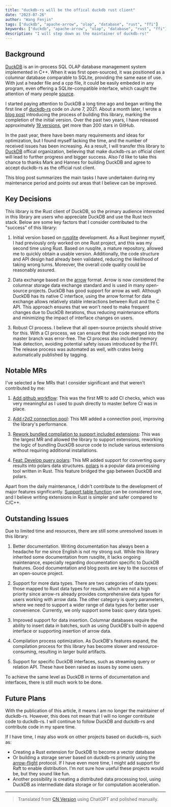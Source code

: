 ```yaml
---
title: "duckdb-rs will be the offical duckdb rust client"
date: "2023-07-26"
author: "Wang Fenjin"
tags: ["duckdb", "apache-arrow", "olap", "database", "rust", "ffi"]
keywords: ["duckdb", "apache-arrow", "olap", "database", "rust", "ffi"]
description: "I will step down as the maintainer of duckdb-rs!"
---
```


## Background

[DuckDB](https://duckdb.org/) is an in-process SQL OLAP database management system implemented in C++. When it was first open-sourced, it was positioned as a columnar database comparable to SQLite, providing the same ease of use. With just a header file and a cpp file, it could be easily embeded in any program, even offering a SQLite-compatible interface, which caught the attention of many people [source](https://news.ycombinator.com/item?id=24531085).

I started paying attention to DuckDB a long time ago and began writing the first line of [duckdb-rs](https://github.com/wangfenjin/duckdb-rs) code on June 7, 2021. About a month later, I wrote a [blog post](https://www.wangfenjin.com/posts/duckdb-rs/) introducing the process of building this library, marking the completion of the initial version. Over the past two years, I have released approximately [19 versions](https://crates.io/crates/duckdb), get more than 200 stars in GitHub.

In the past year, there have been many requirements and ideas for optimization, but I found myself lacking the time, and the number of received issues has been increasing. As a result, I will transfer this library to [DuckDB](https://github.com/duckdb) offical organization, believing that make duckdb-rs an official client will lead to further progress and bigger success. Also I'd like to take this chance to thanks Mark and Hannes for building DuckDB and agree to accept duckdb-rs as the official rust client.

This blog post summarizes the main tasks I have undertaken during my maintenance period and points out areas that I believe can be improved.

## Key Decisions

This library is the Rust client of DuckDB, so the primary audience interested in this library are users who appreciate DuckDB and use the Rust tech stack. Below are some key factors that I consider contributed to the "success" of this library:

1. Initial version based on [rusqlite](https://github.com/rusqlite/rusqlite) development. As a Rust beginner myself, I had previously only worked on one Rust project, and this was my second time using Rust. Based on rusqlite, a mature repository, allowed me to quickly obtain a usable version. Additionally, the code structure and API design had already been validated, reducing the likelihood of taking wrong turns. Moreover, the overall code quality could be reasonably assured.

2. Data exchange based on the [arrow](https://github.com/apache/arrow-rs) format. Arrow is now considered the columnar storage data exchange standard and is used in many open-source projects. DuckDB has good support for arrow as well. Although DuckDB has its native C interface, using the arrow format for data exchange allows relatively stable interactions between Rust and the C API. This approach ensures that we won't need to make frequent changes due to DuckDB iterations, thus reducing maintenance efforts and minimizing the impact of interface changes on users.

3. Robust CI process. I believe that all open-source projects should strive for this. With a CI process, we can ensure that the code merged into the master branch was error-free. The CI process also included memory leak detection, avoiding potential safety issues introduced by the FFI. The release process was automated as well, with crates being automatically published by tagging.

## Notable MRs

I've selected a few MRs that I consider significant and that weren't contributed by me:

1. [Add github workflow](https://github.com/wangfenjin/duckdb-rs/pull/1): This was the first MR to add CI checks, which was very meaningful as I used to push directly to master before CI was in place.

2. [Add r2d2 connection pool](https://github.com/wangfenjin/duckdb-rs/pull/32): This MR added a connection pool, improving the library's performance.

3. [Rework bundled compilation to support included extensions](https://github.com/wangfenjin/duckdb-rs/pull/127): This was the largest MR and allowed the library to support extensions, reworking the logic of bundling DuckDB source code to include various extensions without requiring additional installations.

4. [Feat: Develop query polars](https://github.com/wangfenjin/duckdb-rs/pull/169): This MR added support for converting query results into polars data structures. [polars](https://github.com/pola-rs/polars) is a popular data processing tool written in Rust. This feature bridged the gap between DuckDB and polars.

Apart from the daily maintenance, I didn't contribute to the development of major features significantly. [Support table function](https://github.com/wangfenjin/duckdb-rs/pull/138) can be considered one, and I believe writing extensions in Rust is simpler and safer compared to C/C++.

## Outstanding Issues

Due to limited time and resources, there are still some unresolved issues in this library:

1. Better documentation. Writing documentation has always been a headache for me since English is not my strong suit. While this library inherited some documentation from rusqlite, it lacks ongoing maintenance, especially regarding documentation specific to DuckDB features. Good documentation and blog posts are key to the success of an open-source project.

2. Support for more data types. There are two categories of data types: those mapped to Rust data types for results, which are not a high priority since arrow-rs already provides comprehensive data types for users working with arrow data. The other category is query parameters, where we need to support a wider range of data types for better user convenience. Currently, we only support some basic query data types.

3. Improved support for data insertion. Columnar databases require the ability to insert data in batches, such as using DuckDB's built-in append interface or supporting insertion of arrow data.

4. Compilation process optimization. As DuckDB's features expand, the compilation process for this library has become slower and resource-consuming, resulting in larger build artifacts.

5. Support for specific DuckDB interfaces, such as streaming query or relation API. These have been raised as issues by some users.

To achieve the same level as DuckDB in terms of documentation and interfaces, there is still much work to be done.

## Future Plans

With the publication of this article, it means I am no longer the maintainer of duckdb-rs. However, this does not mean that I will no longer contribute code to duckdb-rs. I will continue to follow DuckDB and duckdb-rs and contribute code in my spare time.

If I have time, I may also work on other projects based on duckdb-rs, such as:

* Creating a Rust extension for DuckDB to become a vector database
* Or building a storage server based on duckdb-rs primarily using the [arrow-flight](https://github.com/apache/arrow-rs/tree/master/arrow-flight) protocol. If I have even more time, I might add support for Raft to enable distribution. I'm not sure how useful these projects would be, but they sound like fun.
* Another possibility is creating a distributed data processing tool, using DuckDB as intermediate data storage or for computation acceleration.


---
> Translated from [CN Version](https://www.wangfenjin.com/posts/duckdb-rs-moving-forward/) using ChatGPT and polished manually.